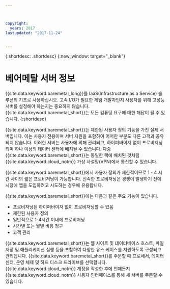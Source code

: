 ```yaml
---



copyright:
  years: 2017
lastupdated: "2017-11-24"


---
```


{:shortdesc: .shortdesc}
{:new_window: target="_blank"}

# 베어메탈 서버 정보

{{site.data.keyword.baremetal_long}}를 IaaS(Infrastructure as a Service) 솔루션의 기초로 사용하십시오. 고속 I/O가 필요한 게임 개발자인지 사용자를 위해 고성능 서버를 설정해야 하는지는 중요하지 않습니다. {{site.data.keyword.baremetal_short}}는 모든 컴퓨팅 요구에 대한 해답이 될 수 있습니다.
{:shortdesc}

{{site.data.keyword.baremetal_short}}는 제한된 사용자 정의 기능을 가진 실제 서버입니다. 이는 사용자 전용이며 서버 자원을 포함하여 어떠한 부분도 다른 고객과 공유되지 않습니다. 이러한 서버는 사용자에 의해 관리되고, 하이퍼바이저 없이 프로비저닝되며 하나 이상의 데이터 센터에 배치될 수 있습니다. 다중 {{site.data.keyword.baremetal_short}}는 동일한 랙에 배치된 것처럼 {{site.data.keyword.cloud_notm}} 가상 사설망(VPN)에서 통신할 수 있습니다.

{{site.data.keyword.baremetal_short}}에서 사용자 정의가 제한적이므로 1 - 4 시간 사이의 짧은 프로비저닝이 가능합니다. 신속한 프로비저닝은 경쟁이 발생하기 전에 시장에 앱을 도입하려고 시도하는 경우에 유용합니다. 

{{site.data.keyword.baremetal_short}}에는 다음과 같은 주요 기능이 있습니다.
  * 프로비저닝된 하이퍼바이저 없이 프로비저닝할 수 있음
  * 제한된 사용자 정의
  * 일반적으로 1-4시간 이내에 프로비저닝
  * 시간별 또는 월별 비용 청구
  * 고객 관리

{{site.data.keyword.baremetal_short}}는 웹 사이트 및 데이터베이스 호스트, 파일 저장 및 애플리케이션 실행 등을 포함하여 다양한 유스 케이스를 지원하도록 구성되고 관리됩니다. {{site.data.keyword.baremetal_short}}를 주문할 때 프로세서, 데이터 센터, 운영 체제 및 하드 디스크 드라이브를 선택합니다. {{site.data.keyword.cloud_notm}} 계정을 작성한 후에 언제든지 {{site.data.keyword.cloud_notm}} 사용자 인터페이스를 통해 새 서버를 주문할 수 있습니다.
